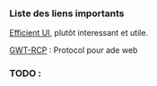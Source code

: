 ### Liste des liens importants 
[Efficient UI](https://www.youtube.com/watch?v=N6YdwzAvwOA), plutôt interessant et utile.

[GWT-RCP](https://docs.google.com/document/d/1eG0YocsYYbNAtivkLtcaiEE5IOF5u4LUol8-LL0TIKU/edit) : Protocol pour ade web

### TODO :
